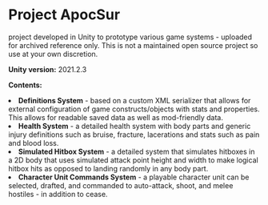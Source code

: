 # Project ApocSur
project developed in Unity to prototype various game systems - uploaded for archived reference only. This is not a maintained open source project so use at your own discretion.

<b>Unity version:</b> 2021.2.3

<b>Contents:</b>
<li><b>Definitions System</b> - based on a custom XML serializer that allows for external configuration of game constructs/objects with stats and properties. This allows for readable saved data as well as mod-friendly data.</li>
<li><b>Health System</b> - a detailed health system with body parts and generic injury definitions such as bruise, fracture, lacerations and stats such as pain and blood loss.</li>
<li><b>Simulated Hitbox System</b> - a detailed system that simulates hitboxes in a 2D body that uses simulated attack point height and width to make logical hitbox hits as opposed to landing randomly in any body part.</li>
<li><b>Character Unit Commands System</b> - a playable character unit can be selected, drafted, and commanded to auto-attack, shoot, and melee hostiles - in addition to cease.</li>
